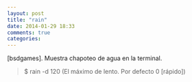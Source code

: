 ```yaml
---
layout: post
title: "rain"
date: 2014-01-29 18:33
comments: true
categories: 
---
```

[bsdgames]. Muestra chapoteo de agua en la terminal.

>$ rain -d 120 (El máximo de lento. Por defecto 0 [rápido])

